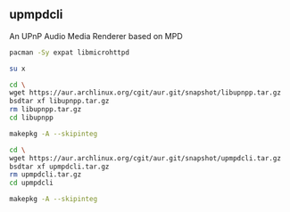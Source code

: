 ## upmpdcli

An UPnP Audio Media Renderer based on MPD
```sh
pacman -Sy expat libmicrohttpd

su x

cd \
wget https://aur.archlinux.org/cgit/aur.git/snapshot/libupnpp.tar.gz
bsdtar xf libupnpp.tar.gz
rm libupnpp.tar.gz
cd libupnpp

makepkg -A --skipinteg

cd \
wget https://aur.archlinux.org/cgit/aur.git/snapshot/upmpdcli.tar.gz
bsdtar xf upmpdcli.tar.gz
rm upmpdcli.tar.gz
cd upmpdcli

makepkg -A --skipinteg
```
